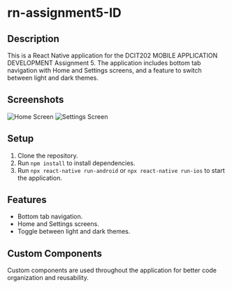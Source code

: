 # rn-assignment5-ID

## Description
This is a React Native application for the DCIT202 MOBILE APPLICATION DEVELOPMENT Assignment 5. The application includes bottom tab navigation with Home and Settings screens, and a feature to switch between light and dark themes.

## Screenshots
![Home Screen](path_to_home_screen_screenshot)
![Settings Screen](path_to_settings_screen_screenshot)

## Setup
1. Clone the repository.
2. Run `npm install` to install dependencies.
3. Run `npx react-native run-android` or `npx react-native run-ios` to start the application.

## Features
- Bottom tab navigation.
- Home and Settings screens.
- Toggle between light and dark themes.

## Custom Components
Custom components are used throughout the application for better code organization and reusability.
